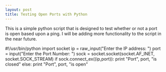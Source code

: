 ```yaml
---
layout: post
title: Testing Open Ports with Python
---
```


This is a simple python script that is designed to test whether or not a port is open based upon a ping. I will be adding more functionality to the script in the near future. 

#!/usr/bin/python 
import socket 
ip = raw_input("Enter the IP address: ")
port = input("Enter the  Port Number: ")
sock = socket.socket(socket.AF_INET, socket.SOCK_STREAM)
if sock.connect_ex((ip,port)):
print "Port", port, "is closed"
else: 
print "Port", port, "is open"

